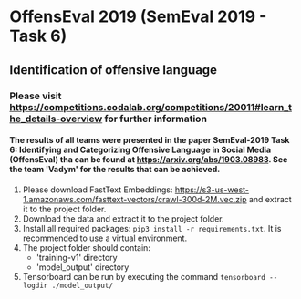 # OffensEval 2019 (SemEval 2019 - Task 6)
## Identification of offensive language

### Please visit <https://competitions.codalab.org/competitions/20011#learn_the_details-overview> for further information
#### The results of all teams were presented in the paper SemEval-2019 Task 6: Identifying and Categorizing Offensive Language in Social Media (OffensEval) tha can be found at <https://arxiv.org/abs/1903.08983>. See the team 'Vadym' for the results that can be achieved.

1. Please download FastText Embeddings: <https://s3-us-west-1.amazonaws.com/fasttext-vectors/crawl-300d-2M.vec.zip> 
and extract it to the project folder.
2. Download the data and extract it to the project folder.
2. Install all required packages: `pip3 install -r requirements.txt`. It is recommended to use a virtual environment.
3. The project folder should contain:
    - 'training-v1' directory
    - 'model_output' directory
4. Tensorboard can be run by executing the command `tensorboard --logdir ./model_output/`
